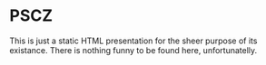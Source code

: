 # PSCZ

This is just a static HTML presentation for the sheer purpose of its existance. There is nothing funny to be found here, unfortunatelly.